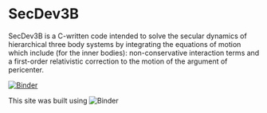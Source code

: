 # SecDev3B 

SecDev3B is a C-written code intended to solve the secular dynamics of hierarchical three body systems by integrating the equations of motion which include (for the inner bodies): non-conservative interaction terms and a first-order relativistic correction to the motion of the argument of pericenter. 


[![Binder](https://img.shields.io/badge/MNRAS-10.1093/mnras/stz370-blue.svg)](http://mybinder.org:/repo/bayronportilla/notebooks)

This site was built using ![Binder](https://pages.github.com/)
